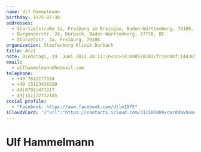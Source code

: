 ```yaml
---
name: Ulf Hammelmann
birthday: 1975-07-30
addresses:
  - Stürtzelstraße 3a, Freiburg im Breisgau, Baden-Württemberg, 79106, DE
  - Burgunderstr. 24, Durbach, Baden-Württemberg, 77770, DE
  - Stürzelstr. 3a, Freiburg, 79106
organization: Staufenburg Klinik Durbach
title: Arzt
note: Dienstag\, 19. Juni 2012 20:11:\n<sn>id:698578103/friendof:1443652815</sn>\n\n------------------------------------------------------------------\n<sn>id:698578103/friendof:1443652815</sn>
email:
  - ulfhammelmann@hotmail.com
telephone:
  - +49 7612177194
  - +49 15123436520
  - 49|0781|473217
  - 49|151|22772185
social profile:
  - "Facebook: https://www.facebook.com/Ulle1975"
iCloudVCard: '{"url":"https://contacts.icloud.com/311500889/carddavhome/card/NGEyNDM1MWEtMzY0YS00YjdjLThkMTUtOTQ2MDZiOWYzYmYz.vcf","etag":"\"kmfhcv0c\"","data":"BEGIN:VCARD\r\nVERSION:3.0\r\nFN:\r\nN:Hammelmann;Ulf;;;\r\nUID:4a24351a-364a-4b7c-8d15-94606b9f3bf3\r\nBDAY;VALUE=date:1975-07-30\r\nADR:;;Stürtzelstraße 3a;Freiburg im Breisgau;Baden-Württemberg;79106;DE;\r\nADR:;;Burgunderstr. 24;Durbach;Baden-Württemberg;77770;DE;\r\nADR:;;Stürzelstr. 3a;Freiburg;;79106;;\r\nPRODID:-//Apple Inc.//iOS 17.5.1//EN\r\nREV:2025-04-03T22:19:15Z\r\nORG:Staufenburg Klinik Durbach;\r\nTITLE:Arzt\r\nNOTE:Dienstag\\, 19. Juni 2012 20:11:\\n<sn>id:698578103/friendof:1443652815<\r\n /sn>\\n\\n------------------------------------------------------------------\\\r\n n<sn>id:698578103/friendof:1443652815</sn>\r\nEMAIL:ulfhammelmann@hotmail.com\r\nPHOTO;VALUE=uri:https://gateway.icloud.com/contacts/311500889/ck/card/9a1c9\r\n 82f204bb3af1601044248c09883\r\nTEL:+49 7612177194\r\nTEL:+49 15123436520\r\nTEL:49|0781|473217\r\nTEL:49|151|22772185\r\nX-SOCIALPROFILE;type=facebook;x-user=Ulle1975;x-displayname=Ulf Ha:https://\r\n www.facebook.com/Ulle1975\r\nX-IMAGEHASH:TXVy0e+Z55TVtOggj9YNzQ==\r\nEND:VCARD"}'
---
```

# Ulf Hammelmann